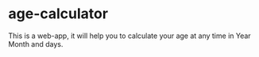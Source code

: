 # age-calculator
This is a web-app, it will help you to calculate your age at any time in Year Month and days. 
